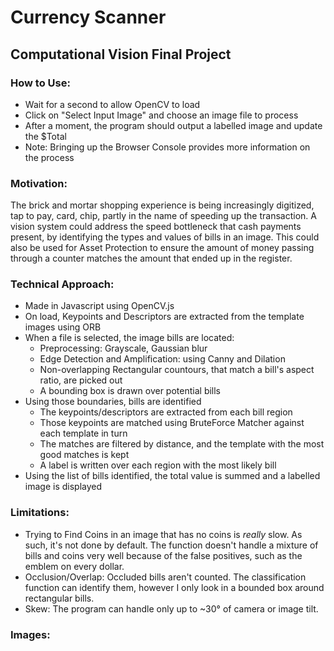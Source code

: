 # Currency Scanner
## Computational Vision Final Project

### How to Use:
- Wait for a second to allow OpenCV to load
- Click on "Select Input Image" and choose an image file to process
- After a moment, the program should output a labelled image and update the $Total
- Note: Bringing up the Browser Console provides more information on the process

### Motivation:
The brick and mortar shopping experience is being increasingly digitized, tap to pay, card, chip, partly in the name of speeding up the transaction. A vision system could address the speed bottleneck that cash payments present, by identifying the types and values of bills in an image. This could also be used for Asset Protection to ensure the amount of money passing through a counter matches the amount that ended up in the register.

### Technical Approach:
- Made in Javascript using OpenCV.js
- On load, Keypoints and Descriptors are extracted from the template images using ORB
- When a file is selected, the image bills are located:
  - Preprocessing: Grayscale, Gaussian blur
  - Edge Detection and Amplification: using Canny and Dilation
  - Non-overlapping Rectangular countours, that match a bill's aspect ratio, are picked out
  - A bounding box is drawn over potential bills
- Using those boundaries, bills are identified
  - The keypoints/descriptors are extracted from each bill region
  - Those keypoints are matched using BruteForce Matcher against each template in turn
  - The matches are filtered by distance, and the template with the most good matches is kept
  - A label is written over each region with the most likely bill
- Using the list of bills identified, the total value is summed and a labelled image is displayed

### Limitations:
- Trying to Find Coins in an image that has no coins is *really* slow. As such, it's not done by default. The function doesn't handle a mixture of bills and coins very well because of the false positives, such as the emblem on every dollar.
- Occlusion/Overlap: Occluded bills aren't counted. The classification function can identify them, however I only look in a bounded box around rectangular bills.
- Skew: The program can handle only up to ~30° of camera or image tilt.

### Images: